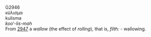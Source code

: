 <body>
  <p>G2946<br>  κύλισμα  <br> kulisma  <br><i>koo‘-lis-mah </i><br>From <a href="g2947.htm">2947</a>  a <i>wallow</i> (the effect of <i>rolling</i>), that is, <i>filth:</i> - wallowing.<br></p>
 </body>